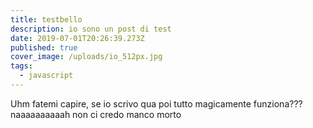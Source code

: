 ```yaml
---
title: testbello
description: io sono un post di test
date: 2019-07-01T20:26:39.273Z
published: true
cover_image: /uploads/io_512px.jpg
tags:
  - javascript
---
```

Uhm fatemi capire, se io scrivo qua poi tutto magicamente funziona??? naaaaaaaaaah non ci credo manco morto
